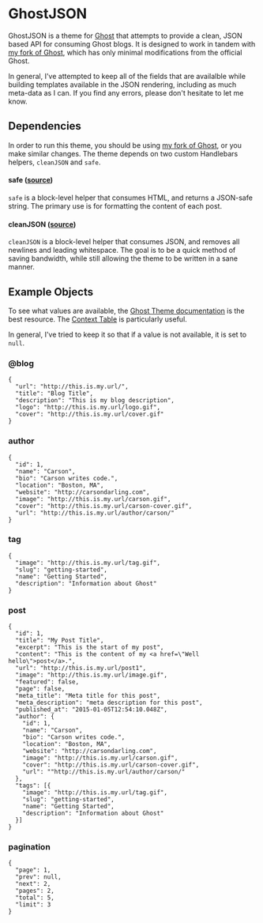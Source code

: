 # GhostJSON

GhostJSON is a theme for [Ghost](http://tryghost.com) that attempts to provide a clean, JSON based API for consuming Ghost blogs. It is designed to work in tandem with [my fork of Ghost](https://github.com/carsondarling/Ghost), which has only minimal modifications from the official Ghost.

In general, I've attempted to keep all of the fields that are availalble while building templates available in the JSON rendering, including as much meta-data as I can. If you find any errors, please don't hesitate to let me know.

## Dependencies

In order to run this theme, you should be using [my fork of Ghost](https://github.com/carsondarling/Ghost), or you make similar changes. The theme depends on two custom Handlebars helpers, `cleanJSON` and `safe`.

#### safe ([source](https://github.com/carsondarling/Ghost/blob/json-api/custom/helpers.js#L4))

`safe` is a block-level helper that consumes HTML, and returns a JSON-safe string. The primary use is for formatting the content of each post.

#### cleanJSON ([source](https://github.com/carsondarling/Ghost/blob/json-api/custom/helpers.js#L13))

`cleanJSON` is a block-level helper that consumes JSON, and removes all newlines and leading whitespace. The goal is to be a quick method of saving bandwidth, while still allowing the theme to be written in a sane manner.

## Example Objects

To see what values are available, the [Ghost Theme documentation](http://themes.ghost.org/) is the best resource. The [Context Table](http://themes.ghost.org/v0.5.8/docs/structure#context-table) is particularly useful.

In general, I've tried to keep it so that if a value is not available, it is set to `null`.

### @blog

```
{
  "url": "http://this.is.my.url/",
  "title": "Blog Title",
  "description": "This is my blog description",
  "logo": "http://this.is.my.url/logo.gif",
  "cover": "http://this.is.my.url/cover.gif"
}
```

### author

```
{
  "id": 1,
  "name": "Carson",
  "bio": "Carson writes code.",
  "location": "Boston, MA",
  "website": "http://carsondarling.com",
  "image": "http://this.is.my.url/carson.gif",
  "cover": "http://this.is.my.url/carson-cover.gif",
  "url": "http://this.is.my.url/author/carson/"
}
```

### tag

```
{
  "image": "http://this.is.my.url/tag.gif",
  "slug": "getting-started",
  "name": "Getting Started",
  "description": "Information about Ghost"
}
```

### post

```
{
  "id": 1,
  "title": "My Post Title",
  "excerpt": "This is the start of my post",
  "content": "This is the content of my <a href=\"Well hello\">post</a>.",
  "url": "http://this.is.my.url/post1",
  "image": "http://this.is.my.url/image.gif",
  "featured": false,
  "page": false,
  "meta_title": "Meta title for this post",
  "meta_description": "meta description for this post",
  "published_at": "2015-01-05T12:54:10.048Z",
  "author": {
    "id": 1,
    "name": "Carson",
    "bio": "Carson writes code.",
    "location": "Boston, MA",
    "website": "http://carsondarling.com",
    "image": "http://this.is.my.url/carson.gif",
    "cover": "http://this.is.my.url/carson-cover.gif",
    "url": ""http://this.is.my.url/author/carson/"
  },
  "tags": [{
    "image": "http://this.is.my.url/tag.gif",
    "slug": "getting-started",
    "name": "Getting Started",
    "description": "Information about Ghost"
  }]
}
```


### pagination

```
{
  "page": 1,
  "prev": null,
  "next": 2,
  "pages": 2,
  "total": 5,
  "limit": 3
}
```